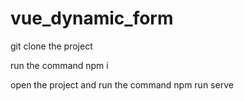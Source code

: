 # vue_dynamic_form

git clone the project 

run the command npm i

open the project and run the command npm run serve
